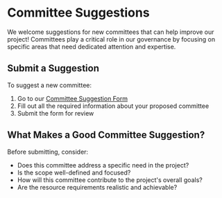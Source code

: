 # Committee Suggestions

We welcome suggestions for new committees that can help improve our project! Committees play a critical role in our governance by focusing on specific areas that need dedicated attention and expertise.

## Submit a Suggestion

To suggest a new committee:

1. Go to our [Committee Suggestion Form](../../issues/new)
2. Fill out all the required information about your proposed committee
3. Submit the form for review

## What Makes a Good Committee Suggestion?

Before submitting, consider:
- Does this committee address a specific need in the project?
- Is the scope well-defined and focused?
- How will this committee contribute to the project's overall goals?
- Are the resource requirements realistic and achievable?
